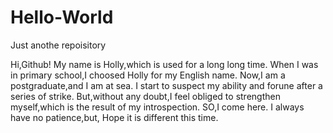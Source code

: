 # Hello-World
Just anothe repoisitory

Hi,Github!
My name is Holly,which is used for a long long time.
When I was in primary school,I choosed Holly for my English name.
Now,I am a postgraduate,and I am at sea.
I start to suspect my ability and forune after a series of strike.
But,without any doubt,I feel obliged to strengthen myself,which is the result of my introspection.
SO,I come here.
I always have no patience,but,
Hope it is different this time.

